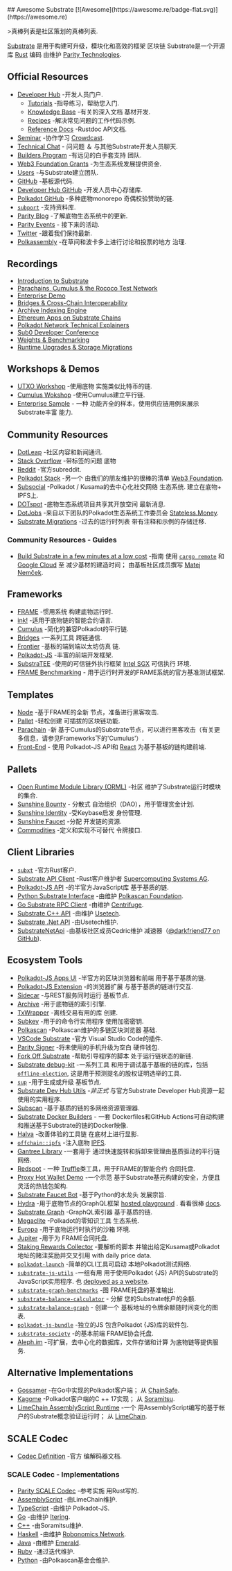 <div class="github-widget" data-repo="substrate-developer-hub/awesome-substrate"></div>
<script async src="https://pagead2.googlesyndication.com/pagead/js/adsbygoogle.js"></script><ins class="adsbygoogle" style="display:block" data-ad-client="ca-pub-6890694312814945" data-ad-slot="5473692530" data-ad-format="auto"  data-full-width-responsive="true"></ins><script>(adsbygoogle = window.adsbygoogle || []).push({});</script>
## Awesome Substrate [![Awesome](https://awesome.re/badge-flat.svg)](https://awesome.re)

&gt;真棒列表是社区策划的真棒列表.

[Substrate](https://substrate.io/) 是用于构建可升级，模块化和高效的框架
区块链 Substrate是一个开源库 [Rust](https://www.rust-lang.org/) 编码
由维护 [Parity Technologies](https://www.parity.io/).



## Official Resources

- [Developer Hub](https://substrate.dev/) -开发人员门户.
  - [Tutorials](https://substrate.dev/tutorials) -指导练习，帮助您入门.
  - [Knowledge Base](https://substrate.dev/knowledgebase) -有关的深入文档
    基材开发.
  - [Recipes](https://substrate.dev/recipes) -解决常见问题的工作代码示例.
  - [Reference Docs](https://substrate.dev/rustdocs) -Rustdoc API文档.
- [Seminar](https://substrate.dev/seminar) -协作学习
  [Crowdcast](https://www.crowdcast.io/e/substrate-seminar).
- [Technical Chat](https://app.element.io/#/room/!HzySYSaIhtyWrwiwEV:matrix.org) - 问问题 ＆
  与其他Substrate开发人员聊天.
- [Builders Program](https://www.substrate.io/builders-program) -有远见的白手套支持
  团队.
- [Web3 Foundation Grants](https://web3.foundation/grants) -为生态系统发展提供资金.
- [Users](https://www.substrate.io/substrate-users) -与Substrate建立团队.
- [GitHub](https://github.com/paritytech/substrate) -基板源代码.
- [Developer Hub GitHub](https://github.com/substrate-developer-hub/) -开发人员中心存储库.
- [Polkadot GitHub](https://github.com/paritytech/polkadot) -多种底物monorepo
  奇偶校验赞助的链.
- [`subport`](https://github.com/paritytech/subport/issues) -支持资料库.
- [Parity Blog](https://www.parity.io/blog/) -了解底物生态系统中的更新.
- [Parity Events](https://www.parity.io/events/) - 接下来的活动.
- [Twitter](https://twitter.com/substrate_io) -跟着我们保持最新.
- [Polkassembly](https://polkassembly.io/) -在草间和波卡多上进行讨论和投票的地方
  治理.

## Recordings

- [Introduction to Substrate](https://www.crowdcast.io/e/ocimgwg2)
- [Parachains, Cumulus & the Rococo Test Network](https://www.crowdcast.io/e/zpnjlj0r)
- [Enterprise Demo](https://www.crowdcast.io/e/substrate-seminar/6)
- [Bridges & Cross-Chain Interoperability](https://www.crowdcast.io/e/substrate-seminar/12)
- [Archive Indexing Engine](https://www.crowdcast.io/e/substrate-seminar/15)
- [Ethereum Apps on Substrate Chains](https://www.crowdcast.io/e/ethereum-apps-moonbeam)
- [Polkadot Network Technical Explainers](https://www.youtube.com/playlist?list=PLOyWqupZ-WGuAuS00rK-pebTMAOxW41W8)
- [Sub0 Developer Conference](https://www.crowdcast.io/e/axvfinsv)
- [Weights & Benchmarking](https://www.crowdcast.io/e/substrate-seminar/19)
- [Runtime Upgrades & Storage Migrations](https://www.crowdcast.io/e/substrate-seminar/20)

## Workshops & Demos

- [UTXO Workshop](https://github.com/substrate-developer-hub/utxo-workshop) -使用底物
  实施类似比特币的链.
- [Cumulus Wokshop](https://substrate.dev/cumulus-workshop/#/) -使用Cumulus建立平行链.
- [Enterprise Sample](https://github.com/substrate-developer-hub/substrate-enterprise-sample) - 一种
  功能齐全的样本，使用供应链用例来展示Substrate丰富
  能力.

## Community Resources

- [DotLeap](https://dotleap.com/) -社区内容和新闻通讯.
- [Stack Overflow](https://stackoverflow.com/questions/tagged/substrate) -带标签的问题
  底物
- [Reddit](https://www.reddit.com/r/substrate/) -官方subreddit.
- [Polkadot Stack](https://github.com/w3f/General-Grants-Program/blob/master/grants/polkadot_stack.md) -另一个
  由我们的朋友维护的很棒的清单 [Web3 Foundation](https://web3.foundation/).
- [Subsocial](https://subsocial.network/) -Polkadot / Kusama的去中心化社交网络
  生态系统. 建立在底物+ IPFS上.
- [DOTspot](https://www.dotspot.io/) -底物生态系统项目共享其开放空间
  最新消息.
- [DotJobs](https://dotjobs.net/) -来自以下团队的Polkadot生态系统工作委员会
  [Stateless.Money](https://www.stateless.money/).
- [Substrate Migrations](https://github.com/apopiak/substrate-migrations) -过去的运行时列表
  带有注释和示例的存储迁移.

### Community Resources - Guides

- [Build Substrate in a few minutes at a low cost](https://medium.com/@yangWao/build-substrate-in-few-minutes-with-fraction-costs-26fce6aa5066) -指南
  使用 [`cargo remote`](https://github.com/sgeisler/cargo-remote) 和 [Google Cloud](https://cloud.google.com/) 至
  减少基材的建造时间； 由基板社区成员撰写 [Matej Nemček](https://medium.com/@yangWao).

## Frameworks

- [FRAME](https://substrate.dev/docs/en/knowledgebase/runtime/frame) -惯用系统
  构建底物运行时.
- [ink!](https://github.com/paritytech/ink) -适用于底物链的智能合约语言.
- [Cumulus](https://github.com/paritytech/cumulus) -简化的兼容Polkadot的平行链.
- [Bridges](https://github.com/paritytech/parity-bridges-common) -一系列工具
  跨链通信.
- [Frontier](https://github.com/paritytech/frontier) -基板的端到端以太坊仿真
  链.
- [Polkadot-JS](https://polkadot.js.org/) -丰富的前端开发框架.
- [SubstraTEE](https://www.substratee.com) -使用的可信链外执行框架
  [Intel SGX](https://en.wikipedia.org/wiki/Software_Guard_Extensions) 可信执行
  环境.
- [FRAME Benchmarking](https://github.com/paritytech/substrate/tree/master/frame/benchmarking) -
  用于运行时开发的FRAME系统的官方基准测试框架.

## Templates

- [Node](https://github.com/substrate-developer-hub/substrate-node-template) -基于FRAME的全新
  节点，准备进行黑客攻击.
- [Pallet](https://github.com/substrate-developer-hub/substrate-pallet-template) -轻松创建
  可插拔的区块链功能.
- [Parachain](https://github.com/substrate-developer-hub/substrate-parachain-template) -新
  基于Cumulus的Substrate节点，可以进行黑客攻击（有关更多信息，请参见Frameworks下的&#39;Cumulus&#39;）.
- [Front-End](https://github.com/substrate-developer-hub/substrate-front-end-template) - 使用
  Polkadot-JS API和 [React](https://reactjs.org/) 为基于基板的链构建前端.

## Pallets

- [Open Runtime Module Library (ORML)](https://github.com/open-web3-stack/open-runtime-module-library) -社区
  维护了Substrate运行时模块的集合.
- [Sunshine Bounty](https://github.com/sunshine-protocol/sunshine-bounty/tree/master/pallets) - 分散式
  自治组织（DAO），用于管理赏金计划.
- [Sunshine Identity](https://github.com/sunshine-protocol/sunshine-keybase/tree/master/identity/pallet) -受Keybase启发
  身份管理.
- [Sunshine Faucet](https://github.com/sunshine-protocol/sunshine-keybase/tree/master/faucet/pallet) -分配
  开发链的资源.
- [Commodities](https://github.com/danforbes/pallet-nft) -定义和实现不可替代
  令牌接口.

## Client Libraries

- [`subxt`](https://github.com/paritytech/substrate-subxt) -官方Rust客户.
- [Substrate API Client](https://github.com/scs/substrate-api-client) -Rust客户维护者
  [Supercomputing Systems AG](https://www.scs.ch/).
- [Polkadot-JS API](https://github.com/polkadot-js/api/) -的半官方JavaScript库
  基于基质的链.
- [Python Substrate Interface](https://github.com/polkascan/py-substrate-interface) -由维护
  [Polkascan Foundation](https://polkascan.org/).
- [Go Substrate RPC Client](https://github.com/centrifuge/go-substrate-rpc-client/) -由维护
  [Centrifuge](https://centrifuge.io/).
- [Substrate C++ API](https://github.com/usetech-llc/polkadot_api_cpp) -由维护
  [Usetech](https://usetech.com/blockchain/).
- [Substrate .Net API](https://github.com/usetech-llc/polkadot_api_dotnet) -由Usetech维护.
- [SubstrateNetApi](https://github.com/darkfriend77/SubstrateNetApi) -由基板社区成员Cedric维护
  减速器（[@darkfriend77 on GitHub](https://github.com/darkfriend77)).

## Ecosystem Tools

- [Polkadot-JS Apps UI](https://polkadot.js.org/apps/) -半官方的区块浏览器和前端
  用于基于基质的链.
- [Polkadot-JS Extension](https://github.com/polkadot-js/extension) -的浏览器扩展
  与基于基质的链进行交互.
- [Sidecar](https://github.com/paritytech/substrate-api-sidecar) -与REST服务同时运行
  基板节点.
- [Archive](https://github.com/paritytech/substrate-archive) -用于底物链的索引引擎.
- [TxWrapper](https://github.com/paritytech/txwrapper) -离线交易有用的库
  创建.
- [Subkey](https://substrate.dev/docs/en/knowledgebase/integrate/subkey) -用于的命令行实用程序
  使用加密密钥.
- [Polkascan](https://polkascan.io/) -Polkascan维护的多链区块浏览器
  基础.
- [VSCode Substrate](https://marketplace.visualstudio.com/items?itemName=paritytech.vscode-substrate) -官方
  Visual Studio Code的插件.
- [Parity Signer](https://www.parity.io/signer/) -将未使用的手机升级为空白
  硬件钱包.
- [Fork Off Substrate](https://github.com/maxsam4/fork-off-substrate) -帮助引导程序的脚本
  处于运行链状态的新链.
- [Substrate debug-kit](https://github.com/paritytech/substrate-debug-kit) -一系列工具
  和用于调试基于基板的链的库，包括
  [`offline-election`](https://github.com/paritytech/substrate-debug-kit/tree/master/offline-election),
  这是用于预测提名的股权证明选举的工具.
- [`sup`](https://github.com/clearloop/sup) -用于生成或升级
  基板节点.
- [Substrate Dev Hub Utils](https://github.com/danforbes/substrate-devhub-utils) -_非正式_
  与官方Substrate Developer Hub资源一起使用的实用程序.
- [Subscan](https://www.subscan.io/) -基于基质的链的多网络资源管理器.
- [Substrate Docker Builders](https://github.com/ETeissonniere/substrate-nodeops) - 一套
  Dockerfiles和GitHub Actions可自动构建和推送基于Substrate的链的Docker映像.
- [Halva](https://github.com/halva-suite/halva) -改善体验的工具链
  在底材上进行显影.
- [`offchain::ipfs`](https://rs-ipfs.github.io/offchain-ipfs-manual/) -注入底物
  [IPFS](https://ipfs.io/).
- [Gantree Library](https://github.com/gantree-io/gantree-lib-nodejs) -一套用于
  通过快速旋转和拆卸来管理由基质驱动的平行链网络.
- [Redspot](https://github.com/patractlabs/redspot) - 一种
  [Truffle](https://www.trufflesuite.com/truffle)类工具，用于FRAME的智能合约
  合同托盘.
- [Proxy Hot Wallet Demo](https://github.com/emostov/proxy-hot-wallet) -一个示范
  基于Substrate基元构建的安全，方便且灵活的热钱包架构.
- [Substrate Faucet Bot](https://github.com/starkleytech/substrate-faucet) -基于Python的水龙头
  发展宗旨.
- [Hydra](https://github.com/Joystream/hydra) -用于底物节点的GraphQL框架
  [hosted playground](https://indexer-kusama.joystream.app/graphql) . 看看很棒
  [docs](https://github.com/Joystream/hydra/tree/master/docs).
- [Substrate Graph](https://github.com/playzero/substrate-graph) -GraphQL索引器
  基于基质的链.
- [Megaclite](https://github.com/patractlabs/megaclite) -Polkadot的零知识工具
  生态系统.
- [Europa](https://github.com/patractlabs/europa) -用于底物运行时执行的沙箱
  环境.
- [Jupiter](https://github.com/patractlabs/jupiter) -用于为
  FRAME合同托盘.
- [Staking Rewards Collector](https://github.com/w3f/staking-rewards-collector) -要解析的脚本
  并输出给定​​Kusama或Polkadot地址的赌注奖励并交叉引用
  with daily price data.
- [`polkadot-launch`](https://github.com/shawntabrizi/polkadot-launch) -简单的CLI工具可启动
  本地Polkadot测试网络.
- [`substrate-js-utils`](https://github.com/shawntabrizi/substrate-js-utilities) -一组有用
  用于使用Polkadot {JS} API的Substrate的JavaScript实用程序. 也
  [deployed as a website](https://www.shawntabrizi.com/substrate-js-utilities/).
- [`substrate-graph-benchmarks`](https://github.com/shawntabrizi/substrate-graph-benchmarks) -图
  FRAME托盘的基准输出.
- [`substrate-balance-calculator`](https://github.com/shawntabrizi/substrate-balance-calculator) - 分解
  您的Substrate帐户的余额.
- [`substrate-balance-graph`](https://github.com/shawntabrizi/substrate-balance-graph) - 创建一个
  基板地址的令牌余额随时间变化的图表.
- [`polkadot-js-bundle`](https://github.com/shawntabrizi/polkadot-js-bundle) -独立的JS
  包含Polkadot {JS}库的软件包.
- [`substrate-society`](https://github.com/shawntabrizi/substrate-society) -的基本前端
  FRAME协会托盘.
- [Aleph.im](https://aleph.im) -可扩展，去中心化的数据库，文件存储和计算
  为底物链等提供服务.

## Alternative Implementations

- [Gossamer](https://gossamer.chainsafe.io/)  -在Go中实现的Polkadot客户端； 从
  [ChainSafe](https://chainsafe.io/).
- [Kagome](https://kagome.readthedocs.io/en/latest/) -Polkadot客户端的C ++ 17实现；
  从 [Soramitsu](http://www.soramitsu.co.jp/).
- [LimeChain AssemblyScript Runtime](https://github.com/LimeChain/as-substrate-runtime) -一个
  用AssemblyScript编写的基于帐户的Substrate概念验证运行时； 从
  [LimeChain](https://limechain.tech/).

## SCALE Codec

- [Codec Definition](https://substrate.dev/docs/en/knowledgebase/advanced/codec) -官方
  编解码器文档.

### SCALE Codec - Implementations

- [Parity SCALE Codec](https://github.com/paritytech/parity-scale-codec) -参考实施
  用Rust写的.
- [AssemblyScript](https://github.com/LimeChain/as-scale-codec) -由LimeChain维护.
- [TypeScript](https://github.com/polkadot-js/api/tree/master/packages/types) -由维护
  Polkadot-JS.
- [Go](https://github.com/itering/scale.go) -由维护 [Itering](https://www.itering.com/).
- [C++](https://github.com/soramitsu/kagome/tree/master/core/scale) -由Soramitsu维护.
- [Haskell](https://github.com/airalab/hs-web3/tree/master/src/Codec) -由维护
  [Robonomics Network](https://robonomics.network/).
- [Java](https://github.com/emeraldpay/polkaj/tree/master/polkaj-scale) -由维护
  [Emerald](https://emerald.cash/).
- [Ruby](https://github.com/itering/scale.rb) -通过迭代维护.
- [Python](https://github.com/polkascan/py-scale-codec) -由Polkascan基金会维护.
